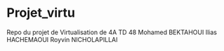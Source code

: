 # Projet_virtu
Repo du projet de Virtualisation de 4A TD 48
Mohamed BEKTAHOUI
Ilias HACHEMAOUI
Royvin NICHOLAPILLAI
